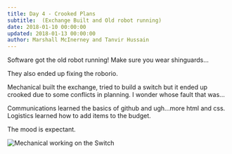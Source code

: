 ```yaml
---
title: Day 4 - Crooked Plans
subtitle:  (Exchange Built and Old robot running)
date: 2018-01-10 00:00:00
updated: 2018-01-13 00:00:00
author: Marshall McInerney and Tanvir Hussain
---
```


Software got the old robot running! Make sure you wear shinguards...

They also ended up fixing the roborio.

Mechanical built the exchange, tried to build a switch but it ended up crooked due to some conflicts in planning. I wonder whose fault that was...

Communications learned the basics of github and ugh...more html and css. Logistics learned how to add items to the budget.

The mood is expectant.

![Mechanical working on the Switch](/images/20180110/mechanical.jpg)
